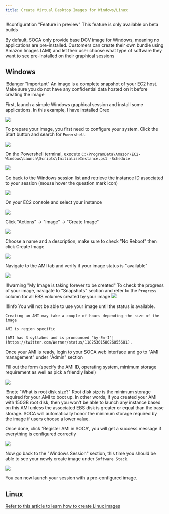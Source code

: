 ```yaml
---
title: Create Virtual Desktop Images for Windows/Linux
---
```


!!!configuration "Feature in preview"
    This feature is only available on beta builds
    
    
By default, SOCA only provide base DCV image for Windows, meaning no applications are pre-installed. Customers can create their own bundle using Amazon Images (AMI) and let their user choose what type of software they want to see pre-installed on their graphical sessions

## Windows 

!!!danger "Important"
    An image is a complete snapshot of your EC2 host. Make sure you do not have any confidential data hosted on it before creating the image

First, launch a simple Windows graphical session and install some applications. In this example, I have installed Creo

![](../imgs/dcv-images-1.png)

To prepare your image, you first need to configure your system. Click the Start button and search for `Powershell`

![](../imgs/dcv-images-2.png)

On the Powershell terminal, execute `C:\ProgramData\Amazon\EC2-Windows\Launch\Scripts\InitializeInstance.ps1 -Schedule`

![](../imgs/dcv-images-3.png)

Go back to the Windows session list and retrieve the instance ID associated to your session (mouse hover the question mark icon)

![](../imgs/dcv-images-4.png)

On your EC2 console and select your instance

![](../imgs/dcv-images-5.png)

Click "Actions" -> "Image" -> "Create Image"

![](../imgs/dcv-images-6.png)

Choose a name and a description, make sure to check "No Reboot" then click Create Image

![](../imgs/dcv-images-7.png)

Navigate to the AMI tab and verify if your image status is "available"

![](../imgs/dcv-images-9.png)


!!!warning "My Image is taking forever to be created"
    To check the progress of your image, navigate to "Snapshots" section and refer to the `Progress` column for all EBS volumes created by your image
    ![](../imgs/dcv-images-8.png)

!!!info
    You will not be able to use your image until the status is available. 
    
    Creating an AMI may take a couple of hours depending the size of the image
    
    AMI is region specific
    
    [AMI has 3 syllabes and is pronounced "Ay-Em-I"](https://twitter.com/Werner/status/1182530158026055681).

Once your AMI is ready, login to your SOCA web interface and go to "AMI management" under "Admin" section

Fill out the form (specify the AMI ID, operating system, minimum storage requirement as well as pick a friendly label)

![](../imgs/dcv-images-10.png)

!!!note "What is root disk size?"
    Root disk size is the minimum storage required for your AMI to boot up. In other words, if you created your AMI with 150GB root disk, then you won't be able to launch any instance based on this AMI unless the associated EBS disk is greater or equal than the base storage.
    SOCA will automatically honor the minimum storage required by the image if users choose a lower value. 

Once done, click 'Register AMI in SOCA', you will get a success message if everything is configured correctly

![](../imgs/dcv-images-11.png)

Now go back to the "Windows Session" section, this time you should be able to see your newly create image under `Software Stack`

![](../imgs/dcv-images-12.png)

You can now launch your session with a pre-configured image.

## Linux

[Refer to this article to learn how to create Linux images](../../tutorials/reduce-compute-node-launch-time-with-custom-ami/)
